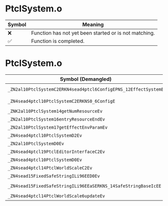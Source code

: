 # PtclSystem.o
| Symbol | Meaning 
| ------------- | ------------- 
| :x: | Function has not yet been started or is not matching. 
| :white_check_mark: | Function is completed. 


# PtclSystem.o
| Symbol (Demangled) | Symbol (Mangled) | Decompiled? |
| ------------- |  ------------- | ------------- |
| `_ZN2al10PtclSystemC2ERKN4sead4ptcl6ConfigEPNS_12EffectSystemE` | `al::PtclSystem::PtclSystem(sead::ptcl::Config const&,al::EffectSystem *)` | :white_check_mark: |
| `_ZN4sead4ptcl10PtclSystemC2ERKNS0_6ConfigE` | `sead::ptcl::PtclSystem::PtclSystem(sead::ptcl::Config const&)` | :white_check_mark: |
| `_ZNK2al10PtclSystem14getNumResourceEv` | `al::PtclSystem::getNumResource(void)const` | :white_check_mark: |
| `_ZN2al10PtclSystem16entryResourceEndEv` | `al::PtclSystem::entryResourceEnd(void)` | :white_check_mark: |
| `_ZN2al10PtclSystem17getEffectEnvParamEv` | `al::PtclSystem::getEffectEnvParam(void)` | :white_check_mark: |
| `_ZN4sead4ptcl10PtclSystemD2Ev` | `sead::ptcl::PtclSystem::~PtclSystem()` | :white_check_mark: |
| `_ZN2al10PtclSystemD0Ev` | `al::PtclSystem::~PtclSystem()` | :white_check_mark: |
| `_ZN4sead4ptcl19PtclEditorInterfaceC2Ev` | `sead::ptcl::PtclEditorInterface::PtclEditorInterface(void)` | :white_check_mark: |
| `_ZN4sead4ptcl10PtclSystemD0Ev` | `sead::ptcl::PtclSystem::~PtclSystem()` | :white_check_mark: |
| `_ZN4sead4ptcl14PtclWorldScaleC2Ev` | `sead::ptcl::PtclWorldScale::PtclWorldScale(void)` | :white_check_mark: |
| `_ZN4sead15FixedSafeStringILi96EED0Ev` | `sead::FixedSafeString<96>::~FixedSafeString()` | :white_check_mark: |
| `_ZN4sead15FixedSafeStringILi96EEaSERKNS_14SafeStringBaseIcEE` | `sead::FixedSafeString<96>::operator=(sead::SafeStringBase<char> const&)` | :white_check_mark: |
| `_ZN4sead4ptcl14PtclWorldScale6updateEv` | `sead::ptcl::PtclWorldScale::update(void)` | :white_check_mark: |
